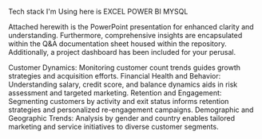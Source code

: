 Tech stack I'm Using here is EXCEL POWER BI MYSQL

Attached herewith is the PowerPoint presentation for enhanced clarity and understanding. Furthermore, comprehensive insights are encapsulated within the Q&A documentation sheet housed within the repository. Additionally, a project dashboard has been included for your perusal.


Customer Dynamics: Monitoring customer count trends guides growth strategies and acquisition efforts.
Financial Health and Behavior: Understanding salary, credit score, and balance dynamics aids in risk assessment and targeted marketing.
Retention and Engagement: Segmenting customers by activity and exit status informs retention strategies and personalized re-engagement campaigns.
Demographic and Geographic Trends: Analysis by gender and country enables tailored marketing and service initiatives to diverse customer segments.


